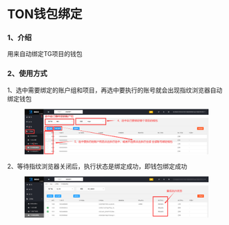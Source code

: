 # TON钱包绑定

### 1、介绍

用来自动绑定TG项目的钱包

### 2、使用方式

1、选中需要绑定的账户组和项目，再选中要执行的账号就会出现指纹浏览器自动绑定钱包

<figure><img src="../../.gitbook/assets/image (18).png" alt=""><figcaption></figcaption></figure>

2、等待指纹浏览器关闭后，执行状态是绑定成功，即钱包绑定成功

<figure><img src="../../.gitbook/assets/image (19).png" alt=""><figcaption></figcaption></figure>





